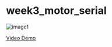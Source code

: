 # week3_motor_serial

![image1](figures/Week3Challenge.gif)


[Video Demo](https://youtu.be/ssaRanOc4us)

